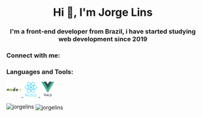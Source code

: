 <h1 align="center">Hi 👋, I'm Jorge Lins</h1>
<h3 align="center">I'm a front-end developer from Brazil, i have started studying web development since 2019</h3>

<h3 align="left">Connect with me:</h3>
<p align="left">
</p>

<h3 align="left">Languages and Tools:</h3>
<p align="left"> <a href="https://nodejs.org" target="_blank" rel="noreferrer"> <img src="https://raw.githubusercontent.com/devicons/devicon/master/icons/nodejs/nodejs-original-wordmark.svg" alt="nodejs" width="40" height="40"/> </a> <a href="https://reactjs.org/" target="_blank" rel="noreferrer"> <img src="https://raw.githubusercontent.com/devicons/devicon/master/icons/react/react-original-wordmark.svg" alt="react" width="40" height="40"/> </a> <a href="https://vuejs.org/" target="_blank" rel="noreferrer"> <img src="https://raw.githubusercontent.com/devicons/devicon/master/icons/vuejs/vuejs-original-wordmark.svg" alt="vuejs" width="40" height="40"/> </a> </p>

<p><img align="left" src="https://github-readme-stats.vercel.app/api/top-langs?username=jorgelins&show_icons=true&locale=en&layout=compact" alt="jorgelins" /></p>

<p>&nbsp;<img align="center" src="https://github-readme-stats.vercel.app/api?username=jorgelins&show_icons=true&locale=en" alt="jorgelins" /></p>

